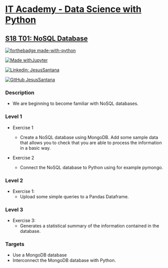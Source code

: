 # [IT Academy - Data Science with Python](https://www.barcelonactiva.cat/es/itacademy)
## [S18 T01: NoSQL Database](https://github.com/jesussantana/NoSQL-Database/blob/main/notebooks/S18_T01_NoSQL_Database.ipynb)

[![forthebadge made-with-python](http://ForTheBadge.com/images/badges/made-with-python.svg)](https://www.python.org/)  
 
[![Made withJupyter](https://img.shields.io/badge/Made%20with-Jupyter-orange?style=for-the-badge&logo=Jupyter)](https://jupyter.org/try)  

[![Linkedin: JesusSantana](https://img.shields.io/badge/-JesusSantana-blue?style=flat-square&logo=Linkedin&logoColor=white&link=https://www.linkedin.com/in/chus-santana/)](https://www.linkedin.com/in/chus-santana/)  

[![GitHub JesusSantana](https://img.shields.io/github/followers/jesussantana?label=follow&style=social)](https://github.com/jesussantana)  
 

### Description

- We are beginning to become familiar with NoSQL databases.


### Level 1

- Exercise 1  

  - Create a NoSQL database using MongoDB. Add some sample data that allows you to check that you are able to process the information in a basic way.

- Exercise 2  

  - Connect the NoSQL database to Python using for example pymongo.

### Level 2

- Exercise 1: 
  - Upload some simple queries to a Pandas Dataframe.

### Level 3

- Exercise 3: 
  - Generates a statistical summary of the information contained in the database.


### Targets

- Use a MongoDB database
- Interconnect the MongoDB database with Python.
